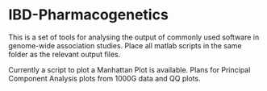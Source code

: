 # IBD-Pharmacogenetics

This is a set of tools for analysing the output of commonly used software in genome-wide association studies. Place all matlab scripts in the same folder as the relevant output files.

Currently a script to plot a Manhattan Plot is available. Plans for Principal Component Analysis plots from 1000G data and QQ plots.
